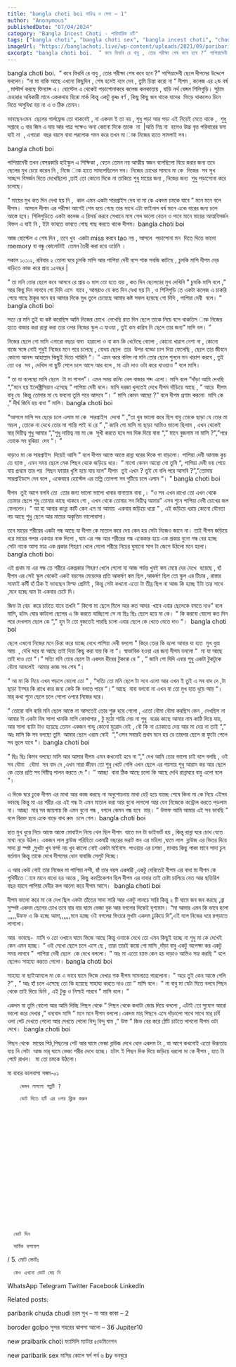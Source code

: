 ```yaml
---
title: "bangla choti boi দায়িত্ব ও সেবা – 1"
author: "Anonymous"
publishedDate: "07/04/2024"
category: "Bangla Incest Choti - পারিবারিক চটি"
tags: ["bangla choti", "bangla choti sex", "bangla incest choti", "chodon choti"]
imageUrl: "https://banglachoti.live/wp-content/uploads/2021/09/paribarik-chuda-chudi-m-150x150.jpg"
excerpt: "bangla choti boi.  ” কবে ফিরবি রে বাবু , তোর পরীক্ষা শেষ কবে হবে ?” পাপিয়াদেবী ছেলে দীপমের উদ্দেশে বললেন। “না মা বাকি আছে এখনো কিছুদিন , শেষ হলেই বলে দেব , তুমি চিন্তা করো না ” দীপম , কলেজ এর ২ন্ড বর্..."
---
```


bangla choti boi.  ” কবে ফিরবি রে বাবু , তোর পরীক্ষা শেষ কবে হবে ?” পাপিয়াদেবী ছেলে দীপমের উদ্দেশে বললেন। “না মা বাকি আছে এখনো কিছুদিন , শেষ হলেই বলে দেব , তুমি চিন্তা করো না ” দীপম , কলেজ এর ২ন্ড বর্ষ , মাস্টার্স করছে ফিন্যান্স এ। হোস্টেল এ থেকেই পড়াশোনাকরে কলেজ কলকাতায় , বাড়ি নর্থ বেঙ্গল শিলিগুড়ি। সুঠাম চেহারার অধিকারী মানে এককথায় হিরো মার্ক কিন্তু একটু কৃষ্ণ বর্ণ , কিছু কিছু জন থাকে যাদের  ভিড়ে থাকলেও চিনে নিতে অসুবিধা হয় না এ ও ঠিক তেমন।


ভাবছেনএমন  ছেলের গার্লফ্রেন্ড তো থাকবেই , না একদম ই তা নয় , শুধু পড়া আর পড়া এই নিয়েই মেতে থাকে ,  শুধু সপ্তাহে ৩ বার জিম এ যায় আর পাত্র পক্ষেও অন্য কোনো দিকে তাকে  না  |অতি নিম্ন না  হলেও উচ্চ বৃত্ত পরিবারের বলা যাই না  , এগারো  বছর বয়সে বাবা পরলোক গমন করে তখন মা াক নিজের হাতে সামলাই সব।


bangla choti boi


পাপিয়াদেবী তখন বেসরকারি হাইস্কুল এ শিক্ষিকা , বেতন তেমন নয় আত্মীয় স্বজন বলেছিলো বিয়ে করার জন্য তবে ছেলের মুখ চেয়ে করেন নি , নিজে াক হাতে সামলেছিলেন সব। নিজের চোখের সামনে মা কে  নিজের  সব সুখ সাচ্ছন্দ বিসর্জন দিতে দেখেছিলো ,তাই তো কোনো দিকে না তাকিয়ে শুধু মায়ের জন্য , নিজের জন্য  শুধু পড়াসোনা করে চলেছে।


” মায়ের মুখ কত দিন দেখা হয় নি ,  কাল এমন একটা সারপ্রাইস দেব না মা কে একদম চমকে যাবে ” মনে মনে বলে দীপম।  আসলে দীপম এর পরীক্ষা আগেই শেষ হয়ে গেছে তার সাথে এটা ফাইনাল বর্ষ মানে একে বারের জন্য চলে আস্তে হবে। শিলিগুড়িতে একটা কলেজ এ রিসার্চ করবে সেখানে মাস গেল ভালো বেতন ও পাবে মানে মায়ের আত্মবিসর্জন বিফল এ যাই নি , ইটা ভাবতে ভাবতে গোছ গাছ করতে থাকে দীপম। bangla choti boi


আজ হোস্টেল এ শেষ দিন , তবে খুব  একটা miss করবে tao নয় , আসলে  পড়াসোনা মন  দিতে দিতে ভালো memory বা বন্ধু কোনোটাই  তেমন তৈরী করা হয়ে ওঠেনি ।

সকাল ১০:০২, রবিবার ২ তোলা ঘরে চুমকি মাসি আর পাপিয়া দেবী বসে শাক সবজি কাটছে , চুমকি মাসি দীপম দেড় বাড়িতে কাজ করে প্রায় ১৫বছর |












” তা মনি তোর ছেলে কবে আসবে রে প্রায় ৬ মাস তো হতে যায় , কত দিন ছেলেতার মুখ দেখিনি ” চুমকি মাসি বলে ,” আর কিছু দিন লাগবে গো দিদি এসে  যাবে , আমরাও যে কত দিন দেখা হয় নি , ও শিলিগুড়ি তে একটা কলেজ এ চাকরি পেয়ে গাছে ঠাকুর মনে হয় আমার দিকে মুখ তুলে চেয়েছে আমার কষ্ট সফল হয়েছে গো দিদি , পাপিয়া দেবী  বলে। ” bangla choti boi


সত্য রে মনি তুই যা কষ্ট করেছিস আমি নিজের চোখে  দেখেছি রাত দিন ছেলে তাকে নিয়ে বসে থাকতিস াক নিজের হাতে বাজার করা রান্না করা তার ওপর নিজের স্কুল এ যাওয়া , তুই কম করিস নি ছেলে তার জন্য” মাসি বল। ”


নিজের ছেলে গো মাসি এগারো বছরে বাবা  হারালো ও বা কম কি খেটেছে বোলো , কোনো খারাপ নেশা না , কোনো বাজে সঙ্গে নোই শুধুই নিজের মনে পরে চলেছে , বোধয় ছেলে  তার  উপর বড্ডো চাপ দিয়া ফেলেছি , ছেলে তার জীবনে কোনো আনন্দ আহাল্লাদ কিছুই দিতে পারিনি “। ” এমন করে বলিস না মনি তোর ছেলে শুনলে মন খারাপ করবে , তুই তো ওর  সব , দেখিস না ছুটি পেলে চলে আসে আর বলে , মা এটা দাও ওটা করে খাওয়াও ” বলে মাসি।


” তা যা বলেছো মাসি ছেলে  টা মা পাগল”। এমন সময় কলিং বেল বাজার শব্দ এলো। মাসি বলে “দাঁড়া আমি দেখছি “,”মনে হয় ইলেক্ট্রিসিয়ান এসেছে ” পাপিয়া দেবী বলে। মাসি দরজা খুলতেই দেখে দীপম দাঁড়িয়ে আছে , ” আরে  দীপম বাবু যে  কিন্তু তোমার মা যে বললো তুমি পরে আসবে “। ” মাসি কেমন আছো ?” বলে দীপম প্রণাম করলো  মাসি কে ,” দীর্ঘ জিবি হয় বাবা ” মাসি। bangla choti boi


“আসলে মাসি সব ছেড়ে চলে এলাম মা কে  সারপ্রাইস  দেবো ” ,”তা খুব ভালো করে ছিস বাবু তোকে ছাড়া যে তোর মা অচল , তোকে না দেখে তোর মা শান্তি পাই না রে ” ,” জানি গো মাসি মা ছাড়া আমিও ভালো ছিলাম , এখন থেকেই মার্ দিয়ীত্ব শুধু আমার “,”শুধু দায়িত্ব নয় মা কে  সুখী করতে হবে সব দিক দিয়ে বাবা “,” মানে বুজলাম না মাসি ?”,”পরে তোকে সব বুঝিয়া  দেব “। ”


দাড়াও মা কে সারপ্রাইস  দিয়েই আসি ” বলে দীপম আস্তে আস্তে রান্না ঘরের দিকে পা বাড়লো। পাপিয়া দেবী আনাজ কুচ তে ব্যাস্ত , এমন সময় ছেলে মেক পিছন থেকে জড়িয়ে ধরে। ” মাগো কেমন আছো গো তুমি “, পাপিয়া দেবী ভয় পেয়ে যায় প্রথমে তার পর  পিছন ফায়ার খুশি হয়ে যায় বলে” দীপম  তুই এখন ? তুই যে বলি পরে আসবি ?”,”তোমায় সারপ্রাইডসে দেব বলে , একেবারে হোস্টেল এর তল্পি তোলপা সব গুটিয়ে চলে এলাম “। ” bangla choti boi


দীপম  তুই আগে বলবি তো  তোর জন্য ভালো ভালো খাবার বানাতাম বাবা ,। “ও সব এখন রাখো তো এখন থেকে তোমার ছেলে শুধু তোমার কাছে থাকবে গো , এখন থেকে তোমার সব দিয়ীত্ব আমার” এসব শুনে পাপিয়া দেবী চোখের জল ফেললেন। ” আ হা আবার কান্না কাটি কেন এস মা আমায়  একবার জড়িয়ে ধরো ” , এই জড়িয়ে ধরায় কোনো যৌনতা নয় আছে শুধু ছেলে আর মায়ের অকৃত্তিম ভালোবাসা।


তবে মায়ের শরীরের একটা গন্ধ আছে যা দীপম কে মাতাল করে দেয় কেন হয় সেটা নিজেও জানে না। তাই দীপম জড়িয়ে ধরে মায়ের গলার একবার নাক দিলো , ঘাম এর গন্ধ আর শরীরের গন্ধ একেকার হয়ে এক প্রকার বুনো গন্ধ বের হচ্ছে  সেটা নাকে আসা মাত্র এক প্রকার শিহরণ খেলে গেলো শরীরে নিচের ঘুমানো সাপ টা জেগে উঠলো মনে হলো।  bangla choti boi


এই প্রথম মা এর গন্ধ তে শরীরে একপ্রকার শিহরণ খেলে গেলো যা আজ পর্যন্ত খুবই কম মেয়ে দের দেখে  হয়েছে , হাঁ দীপম এর সেই স্কুল থেকেই একই বয়সের মেয়েদের প্রতি আকর্ষণ কম ছিল ,আকর্ষণ ছিল তো স্কুল এর টিচার , রাস্তার সাফাই কর্মী হাঁ ঠিক ই ভাবছেন মিল্ফ প্রেমিই , কিন্তু সেটা কখনো এতো টা তীব্র ছিল না আজ কি হচ্ছে ইটা তার সাথে ,মনে হচ্ছে ঘাম টা একবার চেটে দি।


জিভ টা বের  করে চাটতে যাবে তখনি ” কিগো মা ছেলে মিলে আর কত আদর  খাবে এবার ছেলেকে বসতে দাও” বলে মাসি, হটাৎ ঘোর কাটলো ছেলের এ কি করতে যাচ্ছিলো সে না ছিঃ ছিঃ ছেলে হয়ে মা কে। ” কি করবো বোলো কত দিন পরে দেখলাম ছেলে কে “,” হুম টা তো বুজতেই পারছি চলো এবার ছেলে কে খেতে যেতে দাও “।  bangla choti boi


ছেলে এখনো নিজের মনে চিন্তা করে যাচ্ছে দেখে পাপিয়া দেবী বললো ” কিরে তোর কি হলো আবার যা হাত  মুখ ধুয়া আয়  , দেখি ঘরে যা আছে তাই দিয়া কিছু করা যায় কি না “। স্বাভাবিক হওয়া এর জন্য দীপম বললো ”  মা যা আছে তাই দাও তো “।” সত্যি মনি তোর ছেলে টা একদম হীরের টুকরো রে ” , ” জানি গো দিদি এবার শুধু একটা টুকটুকে বৌমা আনলেই  আমার কাজ সব শেষ “।


” আ মা কি নিয়ে এখন পড়লে বোলো তো ” , “সত্যি তো মনি ছেলে টা সবে এলো আর এখন ই তুই এ সব বাদ দে ,টা ছাড়া ইস্সর কি রাখে কার জন্য কেউ কি বলতে পারে “।” আছে  বাবা বলবো না এখন যা তো মুখ হাত ধুয়ে আয় “। মার্ কথা শুনে ছেলে চলে গেলো ওপরে নিজের ঘরে।


” তোরো বলি হারি মনি ছেলে আস্তে না আসতেই তোর শুরু হয়ে গেলো , এতো বৌমা বৌমা করছিস কেন , দেখছিস না আমার টা একটা বিষ সালা খানকি মাগি কোথাগার , টু মুঠো শান্তি দেয় না শুধু  বরের কাছে আমার নাম কাঠি দিয়ে যায়, আর সালা ব্যাটা টাও হয়েছে তেমন একজন গান্ডু কোনো মুরোদ নেই , বৌ কি না ঢোকাতে দেয় আর মা দেয় না তাই “,” আঃ মাসি কি সব বলছো তুমি  আমার ছেলে ওরাম নোই  “,”ওসব সবারই প্রথম মনে হয় রে তারপর ছেলে রা ফুটো পেলে সব ভুলে যাবে “। bangla choti boi


” ছিঃ ছিঃ কিসব বলছো মাসি আর আমার দীপম এমন কখনোই হবে না “,” দেখ আমি তোর ভালো চাই বলে বলছি , ওই সব বৌমা   বৌমা  সব বাদ দে ,এখন সারা জীবন তো শুধু খেটে গেলি এখন ছেলে এর পয়সায় শুধু আরাম কর আর ছেলে কে তোর প্রতি সব দিয়ীত্ব পালন করতে দে “। ” আচ্ছা  বাবা ঠিক আছে চলো কি আছে দেখি রান্নাঘরে বাবু এলো বলে “।


এ দিকে ঘরে ঢুকে দীপম এর মাথা আর কাজ করছে না অনুশোচনায় মাথা হেট্ হয়ে যাচ্ছে শেষে কিনা মা কে নিয়ে এইসব ভাবছে কিন্তু মা এর শরীর এর এই গন্ধ টা এমন মাতাল করা আর বুনো লাগলো আর যেন নিজেকে কন্ট্রোল করতে পড়লাম না। আচ্ছা  মার্ সব জায়গায় কি এমন বুনো গন্ধ , বগলে কেমন গন্ধ হবে  মার্। ” উফফ আমি আমার এই সব ভাবছি ” বলে বিরক্ত হয়ে একে বাড়ে বাথ রুম  চলে গেল। bangla choti boi


হাত মুখ ধুয়ে নিচে আস্তে আস্তে মোবাইল নিয়ে খেল ছিল দীপম  যাতে মন টা ডাইভার্ট হয় , কিন্তু রান্না ঘরে চোখ যেতে মাথা নড়ে উঠল। একজন লাল ব্লাউজ পরিহিতা একষট্টি বছরের ভরাট স্তন এর মহিলা ,ঘামে লাল  ব্লাউজ এর ভিতর দিয়ে সাদা ব্রা স্পষ্ট ,মুখটা খুব ফর্সা নয় খুব কালো নোই একটা মাইনাস  পাওয়ার এর চশমা , মাথায় কিছু পাকা মানে সাদা চুল বর্তমান কিন্তু তাকে দেখে দীপমের ধোন বাবাজি সেলুট দিচ্ছে।


এ আর কেউ নোই তার নিজের মা পাপিয়া নন্দী, হাঁ তার বয়স একষট্টি ,একটু দেরিতেই দীপম এর বাবা মা দীপম কে পৃথিবীতে ানে মানে বাধো হয় আন্তে , কিছু কমপ্লিকেশন ছিল দীপম এর বাবার তাই চেষ্টা চালিয়ে যেত আর ছত্তিরিশ বছর বয়সে পাপিয়া দেবীর কল আলো করে দীপম আসে।  bangla choti boi


দীপম ভালো করে মা কে দেখ ছিল একটা তাঁতের সাদা সারি আর একটু লালচে সারি কিন্তু ২ টি ঘামে জব জব করছে ,ব্রা সুস্পষ্ট একদম ছেলের চোখ তবে বার বার ঘামে ভেজা বুক আর বগলের দিকেই দৃশ্যমান। “মা আমার এমন কি ভাবে হলো ,,,,,উফফ এ কি হচ্ছে আমা,,,,,,মনে হচ্ছে ওই বগলের ভিতরে মুখটা একদম ঢুকিয়ে দি”,এই বলে নিজের ধরে রগড়াতে লাগলো।


আর  ভাবছে-  মাসি ও তো ওখানে ঘামে ভিজে আছে কিন্তু ওনাকে দেখে তো এমন কিছুই হচ্ছে না শুধু মা কে দেখেই কেন এমন হচ্ছে। ” ওই দেখো ছেলে চলে এসে ছে , তারা তারই করো গো মাসি ,দাঁড়া বাবু একটু অপেক্ষা কর একটু সময় লাগবে ”  পাপিয়া দেবী ছেলে  কে দেখে বললো। ” আঃ মা এতো ব্যাস্ত কেন হচ দাড়াও আমিও সহ্য করছি ” বলে ছেলেও সাহায্য করতে গেলো। bangla choti boi


সাহায্য না ছাইআসলে মা কে এ ভাবে ঘামে ভিজে দেখার শক দীপম সামলাতে পারলোনা। ” অরে তুই কেন আস্তে গেলি ?” , ” আঃ হাঁ চলে এসেছে তো কি হয়েছে সাহায্য করতে দাও তো ” মাসি বলে। ” না বাবু মা যেটা দিতে বলবে পিছন থেকে তাই দিয়ে ডিবি , এই টুকু ও নিস্চই পারবে ” মাসি বলে। ”


একদম মা তুমি বোলো আর আমি দিচ্ছি পিছন থেকে ” পিছন থেকে কথাটা জোর দিয়ে বললো , এটাই তো সুযোগ আরো ভালো করে দেখার ,” ধন্যবাদ মাসি ” মনে মনে দীপম বললো।একদম মার্ পিছনে এসে দাঁড়ালো সাথে সাথে মার্ চর্বি ওলা পেট দেখতে পেলো আর দেখতে পেলো বিন্দু বিন্দু ঘাম ,” উফ ” জিভ বের করে ঠোঁট চাটতে লাগলো দীপম ওটা দেখে।  bangla choti boi


পিছন থেকে  মায়ের পিঠ,পিছনের পেট আর ঘামে ভেজা ব্লাউজ দেখে ধোন একদম টং , যা আগে কখনোই এতো উচ্চতায় যায় নি সেটা  আজ মার্ ঘামে ভেজা শরীর দেখে হচ্ছে। হটাৎ ই পিছন দিক দিয়ে জড়িয়ে ধরলো মা কে দীপম , হাত টা পেটে রাখল।  মা তো চমকে উঠলো।


মা বাবার ভালবাসা সঙ্গম-০১


 
 
 
        কেমন লাগলো গল্পটি ?      
 
        ভোট দিতে হার্ট এর ওপর ক্লিক করুন      
 
 
 
 
 
 
 
 
 
 
 
 
 
 
 
 
 
 
 
 
 
      ভোট দিন    
 
      সার্বিক ফলাফল 
 / 5. মোট ভোটঃ 
 
 
      কেও এখনো ভোট দেয় নি    
 
 
 
 
WhatsApp
Telegram
Twitter
Facebook
LinkedIn




Related posts:






paribarik chuda chudi চরম সুখ – মা আর কাকা – 2




boroder golpo সুন্দর শহরের ঝাপসা আলো – 36 Jupiter10




new praibarik choti ফ্যামিলি ম্যাটার ৫ঃডমিনেশন




new paribarik sex মাসির কোলে স্বর্গ পর্ব ৬ by ভবঘুরে
